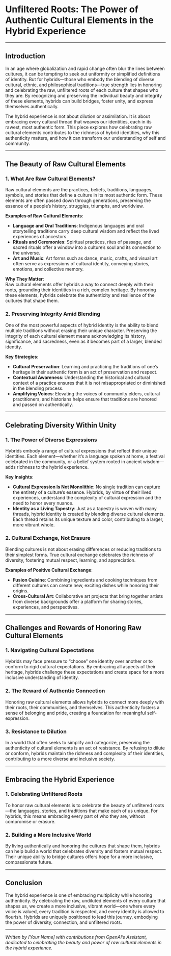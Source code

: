 # Unfiltered Roots: The Power of Authentic Cultural Elements in the Hybrid Experience

---

## Introduction

In an age where globalization and rapid change often blur the lines between cultures, it can be tempting to seek out uniformity or simplified definitions of identity. But for hybrids—those who embody the blending of diverse cultural, ethnic, and philosophical traditions—true strength lies in honoring and celebrating the raw, unfiltered roots of each culture that shapes who they are. By recognizing and preserving the individual beauty and integrity of these elements, hybrids can build bridges, foster unity, and express themselves authentically.

The hybrid experience is not about dilution or assimilation. It is about embracing every cultural thread that weaves our identities, each in its rawest, most authentic form. This piece explores how celebrating raw cultural elements contributes to the richness of hybrid identities, why this authenticity matters, and how it can transform our understanding of self and community.

---

## The Beauty of Raw Cultural Elements

### 1. What Are Raw Cultural Elements?
Raw cultural elements are the practices, beliefs, traditions, languages, symbols, and stories that define a culture in its most authentic form. These elements are often passed down through generations, preserving the essence of a people’s history, struggles, triumphs, and worldview.

**Examples of Raw Cultural Elements**:
- **Language and Oral Traditions**: Indigenous languages and oral storytelling traditions carry deep cultural wisdom and reflect the lived experiences of ancestors.
- **Rituals and Ceremonies**: Spiritual practices, rites of passage, and sacred rituals offer a window into a culture’s soul and its connection to the universe.
- **Art and Music**: Art forms such as dance, music, crafts, and visual art often serve as expressions of cultural identity, conveying stories, emotions, and collective memory.

**Why They Matter**:  
Raw cultural elements offer hybrids a way to connect deeply with their roots, grounding their identities in a rich, complex heritage. By honoring these elements, hybrids celebrate the authenticity and resilience of the cultures that shape them.

### 2. Preserving Integrity Amid Blending
One of the most powerful aspects of hybrid identity is the ability to blend multiple traditions without erasing their unique character. Preserving the integrity of each cultural element means acknowledging its history, significance, and sacredness, even as it becomes part of a larger, blended identity.

**Key Strategies**:
- **Cultural Preservation**: Learning and practicing the traditions of one’s heritage in their authentic form is an act of preservation and respect.
- **Contextual Awareness**: Understanding the historical and cultural context of a practice ensures that it is not misappropriated or diminished in the blending process.
- **Amplifying Voices**: Elevating the voices of community elders, cultural practitioners, and historians helps ensure that traditions are honored and passed on authentically.

---

## Celebrating Diversity Within Unity

### 1. The Power of Diverse Expressions
Hybrids embody a range of cultural expressions that reflect their unique identities. Each element—whether it’s a language spoken at home, a festival celebrated in the community, or a belief system rooted in ancient wisdom—adds richness to the hybrid experience.

**Key Insights**:
- **Cultural Expression Is Not Monolithic**: No single tradition can capture the entirety of a culture’s essence. Hybrids, by virtue of their lived experiences, understand the complexity of cultural expression and the need to honor every nuance.
- **Identity as a Living Tapestry**: Just as a tapestry is woven with many threads, hybrid identity is created by blending diverse cultural elements. Each thread retains its unique texture and color, contributing to a larger, more vibrant whole.

### 2. Cultural Exchange, Not Erasure
Blending cultures is not about erasing differences or reducing traditions to their simplest forms. True cultural exchange celebrates the richness of diversity, fostering mutual respect, learning, and appreciation.

**Examples of Positive Cultural Exchange**:
- **Fusion Cuisine**: Combining ingredients and cooking techniques from different cultures can create new, exciting dishes while honoring their origins.
- **Cross-Cultural Art**: Collaborative art projects that bring together artists from diverse backgrounds offer a platform for sharing stories, experiences, and perspectives.

---

## Challenges and Rewards of Honoring Raw Cultural Elements

### 1. Navigating Cultural Expectations
Hybrids may face pressure to “choose” one identity over another or to conform to rigid cultural expectations. By embracing all aspects of their heritage, hybrids challenge these expectations and create space for a more inclusive understanding of identity.

### 2. The Reward of Authentic Connection
Honoring raw cultural elements allows hybrids to connect more deeply with their roots, their communities, and themselves. This authenticity fosters a sense of belonging and pride, creating a foundation for meaningful self-expression.

### 3. Resistance to Dilution
In a world that often seeks to simplify and categorize, preserving the authenticity of cultural elements is an act of resistance. By refusing to dilute or conform, hybrids maintain the richness and complexity of their identities, contributing to a more diverse and inclusive society.

---

## Embracing the Hybrid Experience

### 1. Celebrating Unfiltered Roots
To honor raw cultural elements is to celebrate the beauty of unfiltered roots—the languages, stories, and traditions that make each of us unique. For hybrids, this means embracing every part of who they are, without compromise or erasure.

### 2. Building a More Inclusive World
By living authentically and honoring the cultures that shape them, hybrids can help build a world that celebrates diversity and fosters mutual respect. Their unique ability to bridge cultures offers hope for a more inclusive, compassionate future.

---

## Conclusion

The hybrid experience is one of embracing multiplicity while honoring authenticity. By celebrating the raw, undiluted elements of every culture that shapes us, we create a more inclusive, vibrant world—one where every voice is valued, every tradition is respected, and every identity is allowed to flourish. Hybrids are uniquely positioned to lead this journey, embodying the power of diversity, connection, and unfiltered roots.

---

*Written by [Your Name] with contributions from OpenAI’s Assistant, dedicated to celebrating the beauty and power of raw cultural elements in the hybrid experience.*
